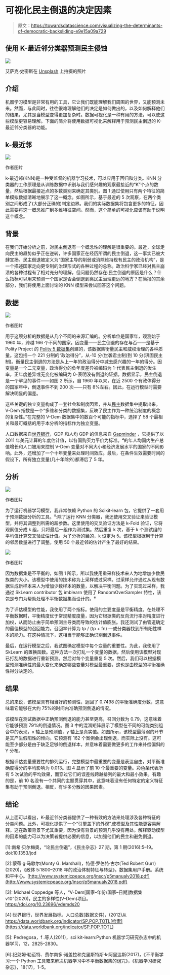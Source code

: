 # 可视化民主倒退的决定因素

> 原文：<https://towardsdatascience.com/visualizing-the-determinants-of-democratic-backsliding-e9e15a09a729>

## 使用 K-最近邻分类器预测民主侵蚀

![](img/74d3393e0fe540239f8e4f123ad00b21.png)

艾萨克·史密斯在 [Unsplash](https://unsplash.com?utm_source=medium&utm_medium=referral) 上拍摄的照片

## 介绍

机器学习模型是非常有用的工具，它让我们既能理解我们周围的世界，又能预测未来。然而，与此同时，往往很难理解他们的决定是如何做出的，以及如何解释他们的结果，尤其是当模型变得更加复杂时。数据可视化是一种有用的方法，可以使这些模型更容易理解。下面的简介将使用数据可视化来解释用于预测民主倒退的 K-最近邻分类器的功能。

## k-最近邻

![](img/903b922046adae57a4eb416559fc34be.png)

作者图片

k-最近邻(KNN)是一种受监督的机器学习技术，可以应用于回归和分类。KNN 分类器的工作原理是从训练数据中识别与我们感兴趣的观察最接近的“K”个点的数量，然后根据最接近点的多数类别来确定其类别。图 1 通过使用只有两个特征的简单模拟数据清晰地展示了这一概念。如图所示，基于最近的 5 次观察，在两个类别之间形成了(大部分正确的)判定边界。我们的实际数据集将包含更多的特征，因此需要将这一概念推广到多维特征空间。然而，这个简单的可视化应该有助于说明这个概念。

## 背景

在我们开始分析之前，对民主倒退有一个概念性的理解是很重要的。最近，全球走向民主的趋势似乎正在逆转，许多国家正在经历所谓的民主倒退，这一事实已被大肆宣扬。民主倒退被定义为“国家主导的削弱或消除维持现有民主的政治机构”，是一个描述国家走向更专制的治理形式的各种过程的总称。政治科学家已经对民主崩溃的各种过程有了相对充分的理解，但问题仍然存在:民主倒退的原因是什么？什么指标可以用来预测一个国家是否会倒退到离民主治理更远的地方？在简报的其余部分，我们将使用上面讨论的 KNN 模型来尝试回答这个问题。

## 数据

![](img/372568d2489bdcfdb3c604c24a4a0479.png)

作者图片

用于这项分析的数据是从几个不同的来源汇编的。分析单位是国家年，观测始于 1960 年，跨越 166 个不同的国家。因变量——民主倒退的存在与否——是基于 Polity Project 的 [Polity 5 数据集](https://www.systemicpeace.org/inscrdata.html)创建的，该数据集衡量民主和威权治理的各种质量。这包括一个 221 分制的“政治得分”，从-10 分(世袭君主制)到 10 分(巩固民主制)。衡量民主倒退的方法是从上一年的政治得分中减去感兴趣的一年的得分。因变量是一个二元变量，政治得分的负年度差异被编码为 1-代表民主倒退的发生率，正年度差异或无变化被编码为 0-表明没有倒退的证据。数据显示，民主倒退是一个罕见的事件——如图 2 所示，自 1960 年以来，在近 2500 个有政体得分的国家年中，倒退事件不到 200 次——只有 8%左右。因此，在运行模型时需要解决明显的偏差。

这些关键的独立变量构成了一套社会和制度因素，并从[民主](https://kellogg.nd.edu/research/major-research-initiatives/varieties-democracy-project)数据集中提取出来。V-Dem 指数是一个“多维和分类的数据集，反映了民主作为一种统治制度的概念的复杂性。”在完整的 V-Dem 数据集中的数百个可能的指标中，选择了 58 个最相关和最可概括的用于本分析的指标作为独立变量。

人口数据来自[世界银行](https://datacatalog.worldbank.org/public-licenses)，GDP 和人均 GDP 的信息来自 [Gapminder](https://www.gapminder.org/data/) ，它提供了以 2011 年美元计算的年度估计值，以各国购买力平价为标准。⁴的年人均国内生产总值增长和人口被用来控制 V-Dem 变量对不同大小和经济发展水平的国家的不同影响。此外，还增加了一个十年变量来处理时间效应。最后，在条件生效需要时间的假设下，所有独立变量(几十年除外)都滞后了 5 年。

## 分析

![](img/785c7e11d43c1da8bc75503b15bf8ddc.png)

作者图片

为了运行机器学习模型，我非常依赖 Python 的 Scikit-learn 包，它提供了一套用于预测数据分析的工具。⁵:除了运行 KNN 分类器，我还使用交叉验证来验证模型，并将其调整到所需的超参数。这里使用的交叉验证方法是 k-Fold 验证，它将观察值分成 k 组，只将最后一组作为测试集。然后重复 k 次，基于 k 个测试组的平均值计算交叉验证估计值。为了分析的目的，k 设定为 5。该模型根据用于计算的邻居数量进行了调整。使用 50 个最近邻的估计产生了最好的结果。

![](img/c882b95c979402deae0a786f1aea0e41.png)

作者图片

因为数据集是不平衡的，如图 1 所示，所以我使用重采样技术来人为地增加少数民族类的大小。该模型中使用的技术称为上采样或过采样。过采样允许通过从现有数据生成新样本来人为增加少数样本的数量，以解决平衡问题。为了实现过采样，我通过 SkLearn contributor 包 imblearn 使用了 RandomOverSampler 特性，该包是专门为帮助处理不平衡数据集而设计的。⁶

为了评估模型的性能，我使用了两个指标。使用的主要度量是平衡精度。在处理不平衡数据时，平衡精度优于常规精度度量，因为它根据类的反向流行率对精度进行加权，从而防止由于简单预测主导类而导致的估计值膨胀。我还测试了由管道确定的最佳模型的召回能力。召回率计算为 tp / (tp + fn) —或分类器找到所有阳性样本的能力。在这种情况下，这相当于能够正确识别倒退事件。

最后，在运行模型之后，我试图确定模型中每个变量的重要性。为此，我使用了 SkLearn 的置换函数。这种方法一次打乱一个变量的数据，然后使用该模型对现已打乱的数据进行重新预测。然后对每个变量重复 5 次。然后，我们可以根据模型预测准确性的最大变化来确定哪些变量对模型最重要，这也是由模型的平衡准确性得分决定的。

## 结果

总的来说，该模型具有相当好的预测性，返回了 0.7498 的平衡准确度分数，这意味着它能够在大约 75%的时间内准确预测倒退的情况。

该模型在测试数据中正确预测倒退的能力甚至更高，召回分数为 0.79，这意味着它能够预测 79%的倒退情况。图 3 中的混淆矩阵展示了模型在不同的可能类别组合中的表现，x 轴上是预测值，y 轴上是真实值。如图所示，该模型最薄弱的环节是其产生假阳性的倾向。它预测有 162 个案例会出现倒退，而实际上没有。这可能至少部分是由于缺乏足够的倒退样本，并意味着需要做更多的工作来补偿偏斜的 Y 分布。

根据评估变量重要性的排列运行，完整模型中最重要的变量是表达自由，对平衡准确度得分的平均影响为 0.013。图 4 显示了前 10 个最重要的变量。彩色条代表所有 5 次试验的平均效果，而穿过它们的误差线跨越排列的最大和最小效果。有趣的是，前 10 名没有一个共同的主题贯穿其中，这意味着没有任何特定的定义特征集有助于预测倒退。相反，有许多分散的因果因素。

## 结论

从上面可以看出，K-最近邻分类器提供了一种有效的方法来处理涉及各种特征的分类问题。此外，可视化提供了一个“引擎盖下的外观”,使模型及其性能更容易解释。这在政策背景下尤其重要，因为没有背景的预测几乎没有用处。解释驱动模型的因素的能力可以为决策者提供必要的信息，以加强他们的民主和避免倒退。

[1]:南希·贝尔梅奥，“论民主倒退”，《民主杂志》27 期，第 1 期(2016):5–19。doi:10.1353/jod

[2]:蒙蒂·g·马歇尔(Monty G. Marshall)，特德·罗伯特·古尔(Ted Robert Gurr)(2020)，《政体 5:1800–2018 年的政治体制特征与转型》。数据集用户手册。系统和平中心。[http://www.systemicpeace.org/inscr/p5manualv2018.pdf](http://www.systemicpeace.org/inscr/p5manualv2018.pdf)

[3]: Michael Coppedge 等人，“V-Dem[国家–年份/国家–日期]数据集 v10”(2020)，民主的多样性(V-Dem)项目。https://doi.org/10.23696/vdemds20

[4]:世界银行，世界发展指标。人口总数[数据文件]，(2012)从 https://data.worldbank.org/indicator/SP.POP.TOTL[检索](https://data.worldbank.org/indicator/SP.POP.TOTL)

[5]: Pedregosa，f .等人(2011)，sci kit-learn:Python 机器学习研究杂志中的机器学习，12，2825–2830。

[6]:纪尧姆·勒迈特、费尔南多·诺盖拉和克里斯特斯·k·阿里达斯(2017)，《不平衡学习:一个 Python 工具箱来解决机器学习中不平衡数据集的诅咒》，《机器学习研究杂志》，18(17)，1–5。